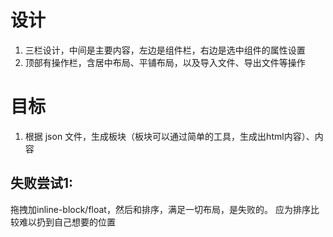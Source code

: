 # 设计
1. 三栏设计，中间是主要内容，左边是组件栏，右边是选中组件的属性设置
2. 顶部有操作栏，含居中布局、平铺布局，以及导入文件、导出文件等操作


# 目标
1. 根据 json 文件，生成板块（板块可以通过简单的工具，生成出html内容）、内容


## 失败尝试1:
拖拽加inline-block/float，然后和排序，满足一切布局，是失败的。
应为排序比较难以扔到自己想要的位置